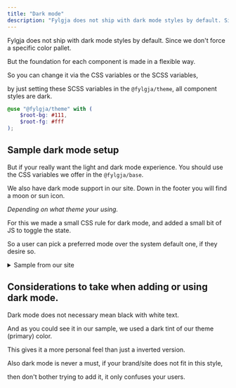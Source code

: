 ```yaml
---
title: "Dark mode"
description: "Fylgja does not ship with dark mode styles by default. Since we don't force a specific color pallet."
---
```


Fylgja does not ship with dark mode styles by default.
Since we don't force a specific color pallet.

But the foundation for each component is made in a flexible way.

So you can change it via the CSS variables or the SCSS variables, 

by just setting these SCSS variables in the `@fylgja/theme`, all component styles are dark.

```scss
@use "@fylgja/theme" with (
    $root-bg: #111,
    $root-fg: #fff
);
```

## Sample dark mode setup

But if your really want the light and dark mode experience.
You should use the CSS variables we offer in the `@fylgja/base`.

We also have dark mode support in our site.
Down in the footer you will find a moon or sun icon.

_Depending on what theme your using._

For this we made a small CSS rule for dark mode,
and added a small bit of JS to toggle the state.

So a user can pick a preferred mode over the system default one,
if they desire so.

<details class="faq-panel"><summary>Sample from our site</summary>

```scss
// _color-scheme.scss
@mixin dark-mode {
    --color-scheme: dark;
    --color-bg: #{color.change($color-theme, $lightness: 8%)};
    --color-text: #fff;
    --color-text-alt: #{color.change(#fff, $alpha: 0.8)};
    --color-text-muted: #{color.change(#fff, $alpha: 0.67)};
    --code-bg: #{color.change($color-theme, $lightness: 16%)};
    --code-color: #fff;
    --btn-focus-bg: #{color.change(#fff, $alpha: 0.1)};
    --btn-active-bg: #{color.change(#fff, $alpha: 0.2)};
    --divide-color: #{color.change(#fff, $alpha: 0.2)};
    ...
}

@media (prefers-color-scheme: dark) {
    :root:not([data-theme]) {
        @include dark-mode;
    }
}

:root[data-theme="dark"] {
    @include dark-mode;
}
```

```js
const root = document.documentElement;
let theme = "";

// Check for dark mode preference at the OS level
const prefersDarkScheme = window.matchMedia("(prefers-color-scheme: dark)");
const currentTheme = localStorage.getItem("theme");

if (currentTheme) {
    root.setAttribute("data-theme", currentTheme);
}

function toggleColorScheme(e) {
    if (!e.target.closest("[data-toggle-color-scheme]")) return;
    if (root.getAttribute("data-theme")) {
        theme = root.getAttribute("data-theme") === "dark" ? "light" : "dark";
    } else {
        theme = prefersDarkScheme ? "light" : "dark";
    }
    root.setAttribute("data-theme", theme);
    localStorage.setItem("theme", theme);
}

document.addEventListener("click", (event) => {
    toggleColorScheme(event);
});
```

</details>

## Considerations to take when adding or using dark mode.

Dark mode does not necessary mean black with white text.

And as you could see it in our sample,
we used a dark tint of our theme (primary) color.

This gives it a more personal feel than just a inverted version.

Also dark mode is never a must, if your brand/site does not fit in this style,

then don't bother trying to add it, it only confuses your users.
